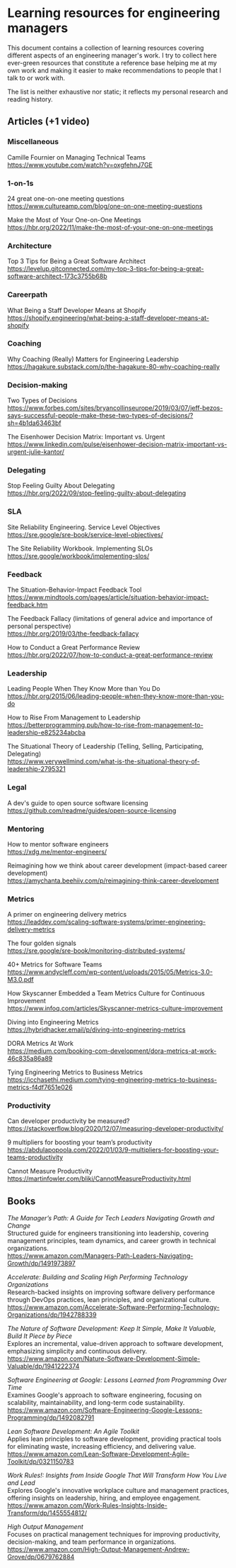 # Learning resources for engineering managers
This document contains a collection of learning resources covering different aspects of an engineering manager's work.
I try to collect here ever-green resources that constitute a reference base helping me at my own work and making it easier to make recommendations to people that I talk to or work with.

The list is neither exhaustive nor static; it reflects my personal research and reading history.

## Articles (+1 video)
### Miscellaneous
Camille Fournier on Managing Technical Teams  
https://www.youtube.com/watch?v=oxgfehnJ7GE

### 1-on-1s
24 great one-on-one meeting questions  
https://www.cultureamp.com/blog/one-on-one-meeting-questions

Make the Most of Your One-on-One Meetings  
https://hbr.org/2022/11/make-the-most-of-your-one-on-one-meetings

### Architecture
Top 3 Tips for Being a Great Software Architect  
https://levelup.gitconnected.com/my-top-3-tips-for-being-a-great-software-architect-173c3755b68b

### Careerpath
What Being a Staff Developer Means at Shopify  
https://shopify.engineering/what-being-a-staff-developer-means-at-shopify

### Coaching
Why Coaching (Really) Matters for Engineering Leadership  
https://hagakure.substack.com/p/the-hagakure-80-why-coaching-really

### Decision-making
Two Types of Decisions  
https://www.forbes.com/sites/bryancollinseurope/2019/03/07/jeff-bezos-says-successful-people-make-these-two-types-of-decisions/?sh=4b1da63463bf

The Eisenhower Decision Matrix: Important vs. Urgent  
https://www.linkedin.com/pulse/eisenhower-decision-matrix-important-vs-urgent-julie-kantor/

### Delegating
Stop Feeling Guilty About Delegating  
https://hbr.org/2022/09/stop-feeling-guilty-about-delegating

### SLA
Site Reliability Engineering. Service Level Objectives  
https://sre.google/sre-book/service-level-objectives/

The Site Reliability Workbook. Implementing SLOs  
https://sre.google/workbook/implementing-slos/

### Feedback
The Situation-Behavior-Impact Feedback Tool  
https://www.mindtools.com/pages/article/situation-behavior-impact-feedback.htm

The Feedback Fallacy (limitations of general advice and importance of personal perspective)  
https://hbr.org/2019/03/the-feedback-fallacy

How to Conduct a Great Performance Review  
https://hbr.org/2022/07/how-to-conduct-a-great-performance-review

### Leadership
Leading People When They Know More than You Do  
https://hbr.org/2015/06/leading-people-when-they-know-more-than-you-do

How to Rise From Management to Leadership  
https://betterprogramming.pub/how-to-rise-from-management-to-leadership-e825234abcba

The Situational Theory of Leadership (Telling, Selling, Participating, Delegating)  
https://www.verywellmind.com/what-is-the-situational-theory-of-leadership-2795321

### Legal
A dev's guide to open source software licensing  
https://github.com/readme/guides/open-source-licensing

### Mentoring
How to mentor software engineers  
https://xdg.me/mentor-engineers/

Reimagining how we think about career development (impact-based career development)  
https://amychanta.beehiiv.com/p/reimagining-think-career-development

### Metrics
A primer on engineering delivery metrics  
https://leaddev.com/scaling-software-systems/primer-engineering-delivery-metrics

The four golden signals  
https://sre.google/sre-book/monitoring-distributed-systems/

40+ Metrics for Software Teams  
https://www.andycleff.com/wp-content/uploads/2015/05/Metrics-3.0-M3.0.pdf

How Skyscanner Embedded a Team Metrics Culture for Continuous Improvement  
https://www.infoq.com/articles/Skyscanner-metrics-culture-improvement

Diving into Engineering Metrics  
https://hybridhacker.email/p/diving-into-engineering-metrics

DORA Metrics At Work  
https://medium.com/booking-com-development/dora-metrics-at-work-46c835a86a89

Tying Engineering Metrics to Business Metrics  
https://icchasethi.medium.com/tying-engineering-metrics-to-business-metrics-f4df7651e026

### Productivity
Can developer productivity be measured?  
https://stackoverflow.blog/2020/12/07/measuring-developer-productivity/

9 multipliers for boosting your team’s productivity  
https://abdulapopoola.com/2022/01/03/9-multipliers-for-boosting-your-teams-productivity

Cannot Measure Productivity  
https://martinfowler.com/bliki/CannotMeasureProductivity.html

## Books
_The Manager’s Path: A Guide for Tech Leaders Navigating Growth and Change_  
Structured guide for engineers transitioning into leadership, covering management principles, team dynamics, and career growth in technical organizations.  
https://www.amazon.com/Managers-Path-Leaders-Navigating-Growth/dp/1491973897  

_Accelerate: Building and Scaling High Performing Technology Organizations_  
Research-backed insights on improving software delivery performance through DevOps practices, lean principles, and organizational culture.  
https://www.amazon.com/Accelerate-Software-Performing-Technology-Organizations/dp/1942788339

_The Nature of Software Development: Keep It Simple, Make It Valuable, Build It Piece by Piece_  
Explores an incremental, value-driven approach to software development, emphasizing simplicity and continuous delivery.  
https://www.amazon.com/Nature-Software-Development-Simple-Valuable/dp/1941222374

_Software Engineering at Google: Lessons Learned from Programming Over Time_  
Examines Google's approach to software engineering, focusing on scalability, maintainability, and long-term code sustainability.  
https://www.amazon.com/Software-Engineering-Google-Lessons-Programming/dp/1492082791

_Lean Software Development: An Agile Toolkit_  
Applies lean principles to software development, providing practical tools for eliminating waste, increasing efficiency, and delivering value.  
https://www.amazon.com/Lean-Software-Development-Agile-Toolkit/dp/0321150783

_Work Rules!: Insights from Inside Google That Will Transform How You Live and Lead_  
Explores Google's innovative workplace culture and management practices, offering insights on leadership, hiring, and employee engagement.
https://www.amazon.com/Work-Rules-Insights-Inside-Transform/dp/1455554812/

_High Output Management_  
Focuses on practical management techniques for improving productivity, decision-making, and team performance in organizations.
https://www.amazon.com/High-Output-Management-Andrew-Grove/dp/0679762884
